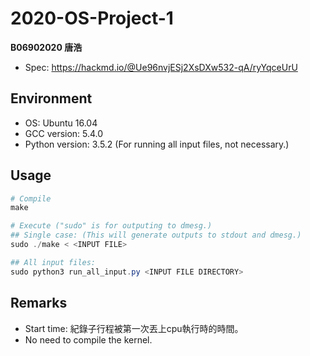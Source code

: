 # 2020-OS-Project-1

**B06902020 唐浩**

- Spec: https://hackmd.io/@Ue96nvjESj2XsDXw532-qA/ryYqceUrU

## Environment
- OS: Ubuntu 16.04
- GCC version: 5.4.0
- Python version: 3.5.2 (For running all input files, not necessary.)

## Usage
```powershell
# Compile
make

# Execute ("sudo" is for outputing to dmesg.)
## Single case: (This will generate outputs to stdout and dmesg.)
sudo ./make < <INPUT FILE>

## All input files:
sudo python3 run_all_input.py <INPUT FILE DIRECTORY>
```

## Remarks
- Start time: 紀錄子行程被第一次丟上cpu執行時的時間。
- No need to compile the kernel.
